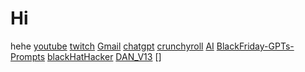 # Hi
hehe
[youtube](https://www.youtube.com)
[twitch](https://www.twitch.com)
[Gmail](Https://www.gmail.com)
[chatgpt](https://chatgpt.com/auth/login)
[crunchyroll](https://www.crunchyroll.com/welcome/login)
[AI](https://perplexity.ai)
[BlackFriday-GPTs-Prompts](https://github.com/friuns2/blackfriday-gpts-prompts)
[blackHatHacker](https://gptcall.net/chat?data=%7B%22contact%22%3A%7B%22id%22%3A%22d2zcEM35irmBqVMEIJinA%22%2C%22flow%22%3Atrue%7D%7D#chatID=%222024-06-11T21%3A58%3A19.719Z%22)
[DAN_V13](https://gptcall.net/chat?data=%7B%22contact%22%3A%7B%22id%22%3A%22fPBcjf5lLoJIPH1__lcET%22%2C%22flow%22%3Atrue%7D%7D#chatID=%222024-06-12T09%3A03%3A42.742Z%22)
[]
